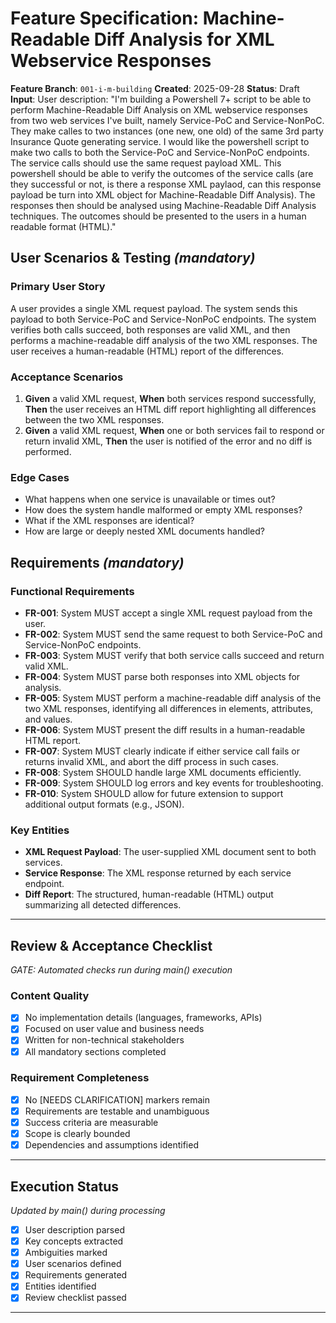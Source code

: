 
# Feature Specification: Machine-Readable Diff Analysis for XML Webservice Responses

**Feature Branch**: `001-i-m-building`
**Created**: 2025-09-28
**Status**: Draft
**Input**: User description: "I'm building a Powershell 7+ script to be able to perform  Machine-Readable Diff Analysis on XML webservice responses from two web services I've built, namely Service-PoC and Service-NonPoC. They make calles to two instances  (one new, one old) of the same 3rd party Insurance Quote generating service. I would like the powershell script to make two calls to both the Service-PoC and Service-NonPoC endpoints. The service calls should use the same request payload XML. This powershell should be able to verify the outcomes of the service calls (are they successful or not, is there a response XML paylaod, can this response payload be turn into XML object for Machine-Readable Diff Analysis). The responses then should be analysed using Machine-Readable Diff Analysis techniques. The outcomes should be presented to the users in a human readable format (HTML)."

## User Scenarios & Testing *(mandatory)*

### Primary User Story
A user provides a single XML request payload. The system sends this payload to both Service-PoC and Service-NonPoC endpoints. The system verifies both calls succeed, both responses are valid XML, and then performs a machine-readable diff analysis of the two XML responses. The user receives a human-readable (HTML) report of the differences.

### Acceptance Scenarios
1. **Given** a valid XML request, **When** both services respond successfully, **Then** the user receives an HTML diff report highlighting all differences between the two XML responses.
2. **Given** a valid XML request, **When** one or both services fail to respond or return invalid XML, **Then** the user is notified of the error and no diff is performed.

### Edge Cases
- What happens when one service is unavailable or times out?
- How does the system handle malformed or empty XML responses?
- What if the XML responses are identical?
- How are large or deeply nested XML documents handled?

## Requirements *(mandatory)*

### Functional Requirements
- **FR-001**: System MUST accept a single XML request payload from the user.
- **FR-002**: System MUST send the same request to both Service-PoC and Service-NonPoC endpoints.
- **FR-003**: System MUST verify that both service calls succeed and return valid XML.
- **FR-004**: System MUST parse both responses into XML objects for analysis.
- **FR-005**: System MUST perform a machine-readable diff analysis of the two XML responses, identifying all differences in elements, attributes, and values.
- **FR-006**: System MUST present the diff results in a human-readable HTML report.
- **FR-007**: System MUST clearly indicate if either service call fails or returns invalid XML, and abort the diff process in such cases.
- **FR-008**: System SHOULD handle large XML documents efficiently.
- **FR-009**: System SHOULD log errors and key events for troubleshooting.
- **FR-010**: System SHOULD allow for future extension to support additional output formats (e.g., JSON).

### Key Entities
- **XML Request Payload**: The user-supplied XML document sent to both services.
- **Service Response**: The XML response returned by each service endpoint.
- **Diff Report**: The structured, human-readable (HTML) output summarizing all detected differences.

---

## Review & Acceptance Checklist
*GATE: Automated checks run during main() execution*

### Content Quality
- [x] No implementation details (languages, frameworks, APIs)
- [x] Focused on user value and business needs
- [x] Written for non-technical stakeholders
- [x] All mandatory sections completed

### Requirement Completeness
- [x] No [NEEDS CLARIFICATION] markers remain
- [x] Requirements are testable and unambiguous  
- [x] Success criteria are measurable
- [x] Scope is clearly bounded
- [x] Dependencies and assumptions identified

---

## Execution Status
*Updated by main() during processing*

- [x] User description parsed
- [x] Key concepts extracted
- [x] Ambiguities marked
- [x] User scenarios defined
- [x] Requirements generated
- [x] Entities identified
- [x] Review checklist passed

---
